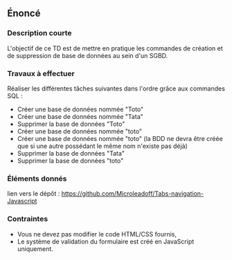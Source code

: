 ## Énoncé

### Description courte

L'objectif de ce TD est de mettre en pratique les commandes de création et de suppression de base de données au sein d'un SGBD.

### Travaux à effectuer

Réaliser les différentes tâches suivantes dans l'ordre grâce aux commandes SQL :

- Créer une base de données nommée "Toto"
- Créer une base de données nommée "Tata"
- Supprimer la base de données "Toto"
- Créer une base de données nommée "toto"
- Créer une base de données nommée "toto" (la BDD ne devra être créée que si une autre possédant le même nom n'existe pas déjà)
- Supprimer la base de données "Tata"
- Supprimer la base de données "toto"

### Éléments donnés

lien vers le dépôt : <a href="https://github.com/Microleadoff/Tabs-navigation-Javascript" title="lien vers le dépôt" target="_blank">https://github.com/Microleadoff/Tabs-navigation-Javascript</a>

### Contraintes

- Vous ne devez pas modifier le code HTML/CSS fournis,
- Le système de validation du formulaire est créé en JavaScript uniquement.